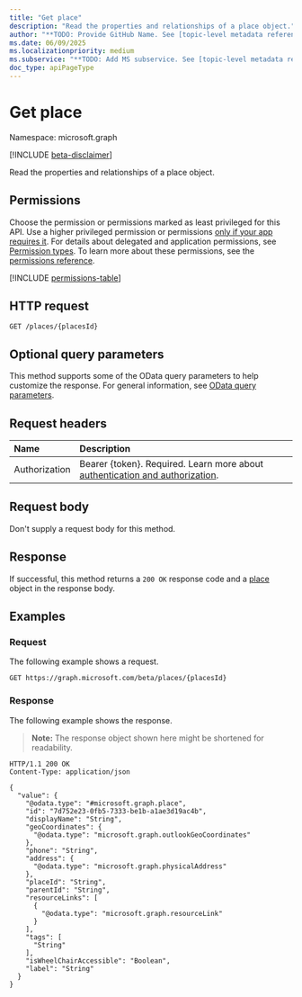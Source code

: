 ```yaml
---
title: "Get place"
description: "Read the properties and relationships of a place object."
author: "**TODO: Provide GitHub Name. See [topic-level metadata reference](https://eng.ms/docs/products/microsoft-graph-service/microsoft-graph/document-apis/metadata)**"
ms.date: 06/09/2025
ms.localizationpriority: medium
ms.subservice: "**TODO: Add MS subservice. See [topic-level metadata reference](https://eng.ms/docs/products/microsoft-graph-service/microsoft-graph/document-apis/metadata)**"
doc_type: apiPageType
---
```


# Get place

Namespace: microsoft.graph

[!INCLUDE [beta-disclaimer](../../includes/beta-disclaimer.md)]

Read the properties and relationships of a place object.

## Permissions

Choose the permission or permissions marked as least privileged for this API. Use a higher privileged permission or permissions [only if your app requires it](/graph/permissions-overview#best-practices-for-using-microsoft-graph-permissions). For details about delegated and application permissions, see [Permission types](/graph/permissions-overview#permission-types). To learn more about these permissions, see the [permissions reference](/graph/permissions-reference).

<!-- {
  "blockType": "permissions",
  "name": "place-get-permissions"
}
-->
[!INCLUDE [permissions-table](../includes/permissions/place-get-permissions.md)]

## HTTP request

<!-- {
  "blockType": "ignored"
}
-->
``` http
GET /places/{placesId}
```

## Optional query parameters

This method supports some of the OData query parameters to help customize the response. For general information, see [OData query parameters](/graph/query-parameters).

## Request headers

|Name|Description|
|:---|:---|
|Authorization|Bearer {token}. Required. Learn more about [authentication and authorization](/graph/auth/auth-concepts).|

## Request body

Don't supply a request body for this method.

## Response

If successful, this method returns a `200 OK` response code and a [place](../resources/place.md) object in the response body.

## Examples

### Request

The following example shows a request.
<!-- {
  "blockType": "request",
  "name": "get_place"
}
-->
``` http
GET https://graph.microsoft.com/beta/places/{placesId}
```


### Response

The following example shows the response.
>**Note:** The response object shown here might be shortened for readability.
<!-- {
  "blockType": "response",
  "truncated": true,
  "@odata.type": "microsoft.graph.place"
}
-->
``` http
HTTP/1.1 200 OK
Content-Type: application/json

{
  "value": {
    "@odata.type": "#microsoft.graph.place",
    "id": "7d752e23-0fb5-7333-be1b-a1ae3d19ac4b",
    "displayName": "String",
    "geoCoordinates": {
      "@odata.type": "microsoft.graph.outlookGeoCoordinates"
    },
    "phone": "String",
    "address": {
      "@odata.type": "microsoft.graph.physicalAddress"
    },
    "placeId": "String",
    "parentId": "String",
    "resourceLinks": [
      {
        "@odata.type": "microsoft.graph.resourceLink"
      }
    ],
    "tags": [
      "String"
    ],
    "isWheelChairAccessible": "Boolean",
    "label": "String"
  }
}
```

